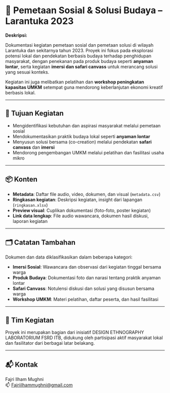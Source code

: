 # 🌾 Pemetaan Sosial & Solusi Budaya – Larantuka 2023

**Deskripsi:**

Dokumentasi kegiatan pemetaan sosial dan pemetaan solusi di wilayah Larantuka dan sekitarnya tahun 2023. Proyek ini fokus pada eksplorasi potensi lokal dan pendekatan berbasis budaya terhadap penghidupan masyarakat, dengan penekanan pada produk budaya seperti **anyaman lontar**, serta kegiatan **imersi dan safari canvass** untuk merancang solusi yang sesuai konteks.

Kegiatan ini juga melibatkan pelatihan dan **workshop peningkatan kapasitas UMKM** setempat guna mendorong keberlanjutan ekonomi kreatif berbasis lokal.

---

## 🎯 Tujuan Kegiatan

- Mengidentifikasi kebutuhan dan aspirasi masyarakat melalui pemetaan sosial
- Mendokumentasikan praktik budaya lokal seperti **anyaman lontar**
- Menyusun solusi bersama (co-creation) melalui pendekatan **safari canvass** dan **imersi**
- Mendorong pengembangan UMKM melalui pelatihan dan fasilitasi usaha mikro

---

## 📦 Konten

- **Metadata**: Daftar file audio, video, dokumen, dan visual (`metadata.csv`)
- **Ringkasan kegiatan**: Deskripsi kegiatan, insight dari lapangan (`ringkasan.xlsx`)
- **Preview visual**: Cuplikan dokumentasi (foto-foto, poster kegiatan)
- **Link data lengkap**: File audio wawancara, dokumen hasil diskusi, laporan kegiatan

---

## 🗂️ Catatan Tambahan

Dokumen dan data diklasifikasikan dalam beberapa kategori:
- **Imersi Sosial**: Wawancara dan observasi dari kegiatan tinggal bersama warga
- **Produk Budaya**: Dokumentasi foto dan narasi tentang praktik anyaman lontar
- **Safari Canvass**: Notulensi diskusi dan solusi yang disusun bersama warga
- **Workshop UMKM**: Materi pelatihan, daftar peserta, dan hasil fasilitasi

---

## 👥 Tim Kegiatan

Proyek ini merupakan bagian dari inisiatif DESIGN ETHNOGRAPHY LABORATORIUM FSRD ITB, didukung oleh partisipasi aktif masyarakat lokal dan fasilitator dari berbagai latar belakang.

---

## 📬 Kontak

Fajri Ilham Mughni  
📫 Fajriilhammughni@gmail.com